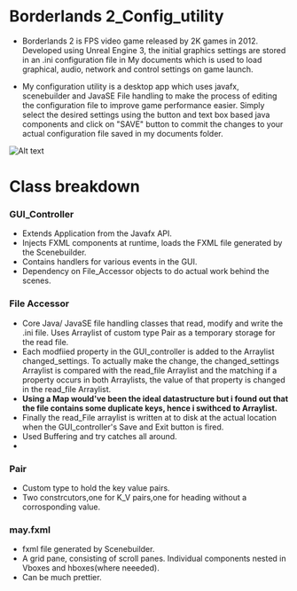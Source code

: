 # Borderlands 2_Config_utility
- Borderlands 2 is FPS video game released by 2K games in 2012. 
Developed using Unreal Engine 3, the initial graphics settings are stored in an .ini configuration file in My documents which is used to load graphical, audio, network and control settings on game launch. 

- My configuration utility is a desktop app which uses javafx, scenebuilder and JavaSE File handling to make the process of editing the configuration file to improve game performance easier. Simply select the desired settings using the button and text box based java components and click on "SAVE" button to commit the changes to your actual configuration file saved in my documents folder.

![Alt text](https://i.imgur.com/YswU7jJ.png)

# Class breakdown

### GUI_Controller
- Extends Application from the Javafx API. 
- Injects FXML components at runtime, loads the FXML file generated by the Scenebuilder. 
- Contains handlers for various events in the GUI.
- Dependency on File_Accessor objects to do actual work behind the scenes.

### File Accessor

- Core Java/ JavaSE file handling classes that read, modify and write the .ini file. Uses Arraylist of custom type Pair as a temporary storage for the read file. 
- Each modfiied property in the GUI_controller is added to the Arraylist changed_settings. To actually make the change, the changed_settings Arraylist is compared with the read_file Arraylist and the matching if a property occurs in both Arraylists, the value of that property is changed in the read_file Arraylist. 
- **Using a Map would've been the ideal datastructure but i found out that the file contains some duplicate keys, hence i swithced to Arraylist.**
- Finally the read_File arraylist is written at to disk at the actual location when the GUI_controller's Save and Exit button is fired.
- Used Buffering and try catches all around.
- 

### Pair

- Custom type to hold the key value pairs.
- Two constrcutors,one for K_V pairs,one for heading without a corrosponding value.

### may.fxml
- fxml file generated by Scenebuilder.
- A grid pane, consisting of scroll panes. Individual components nested in Vboxes and hboxes(where neeeded).
- Can be much prettier.
